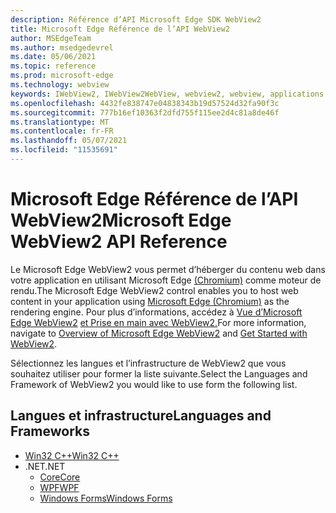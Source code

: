 ```yaml
---
description: Référence d’API Microsoft Edge SDK WebView2
title: Microsoft Edge Référence de l’API WebView2
author: MSEdgeTeam
ms.author: msedgedevrel
ms.date: 05/06/2021
ms.topic: reference
ms.prod: microsoft-edge
ms.technology: webview
keywords: IWebView2, IWebView2WebView, webview2, webview, applications win32, win32, edge, ICoreWebView2, ICoreWebView2Controller, contrôle de navigateur
ms.openlocfilehash: 4432fe838747e04838343b19d57524d32fa90f3c
ms.sourcegitcommit: 777b16ef10363f2dfd755f115ee2d4c81a8de46f
ms.translationtype: MT
ms.contentlocale: fr-FR
ms.lasthandoff: 05/07/2021
ms.locfileid: "11535691"
---
```

# <a name="microsoft-edge-webview2-api-reference"></a><span data-ttu-id="034b2-104">Microsoft Edge Référence de l’API WebView2</span><span class="sxs-lookup"><span data-stu-id="034b2-104">Microsoft Edge WebView2 API Reference</span></span>  

<span data-ttu-id="034b2-105">Le Microsoft Edge WebView2 vous permet d’héberger du contenu web dans votre application en utilisant Microsoft Edge [(Chromium)](https://www.microsoftedgeinsider.com) comme moteur de rendu.</span><span class="sxs-lookup"><span data-stu-id="034b2-105">The Microsoft Edge WebView2 control enables you to host web content in your application using [Microsoft Edge (Chromium)](https://www.microsoftedgeinsider.com) as the rendering engine.</span></span>  <span data-ttu-id="034b2-106">Pour plus d’informations, accédez à [Vue d’Microsoft Edge WebView2](./index.md) [et Prise en main avec WebView2.](./get-started/win32.md)</span><span class="sxs-lookup"><span data-stu-id="034b2-106">For more information, navigate to [Overview of Microsoft Edge WebView2](./index.md) and [Get Started with WebView2](./get-started/win32.md).</span></span>  

<span data-ttu-id="034b2-107">Sélectionnez les langues et l’infrastructure de WebView2 que vous souhaitez utiliser pour former la liste suivante.</span><span class="sxs-lookup"><span data-stu-id="034b2-107">Select the Languages and Framework of WebView2 you would like to use form the following list.</span></span>  

## <a name="languages-and-frameworks"></a><span data-ttu-id="034b2-108">Langues et infrastructure</span><span class="sxs-lookup"><span data-stu-id="034b2-108">Languages and Frameworks</span></span>  

*   [<span data-ttu-id="034b2-109">Win32 C++</span><span class="sxs-lookup"><span data-stu-id="034b2-109">Win32 C++</span></span>](/microsoft-edge/webview2/reference/win32/index)  
*   <span data-ttu-id="034b2-110">.NET</span><span class="sxs-lookup"><span data-stu-id="034b2-110">.NET</span></span>  
    *   [<span data-ttu-id="034b2-111">Core</span><span class="sxs-lookup"><span data-stu-id="034b2-111">Core</span></span>][DotnetMicrosoftWebWebView2CoreNamespace]  
    *   [<span data-ttu-id="034b2-112">WPF</span><span class="sxs-lookup"><span data-stu-id="034b2-112">WPF</span></span>][DotnetMicrosoftWebWebView2WpfNamespace]  
    *   [<span data-ttu-id="034b2-113">Windows Forms</span><span class="sxs-lookup"><span data-stu-id="034b2-113">Windows Forms</span></span>][DotnetMicrosoftWebWebView2WinformsNamespace]  
        
<!-- links -->  

[DotnetMicrosoftWebWebview2CoreNamespace]: /dotnet/api/microsoft.web.webview2.core "Espace de noms Microsoft.Web.WebView2.Core | Documents Microsoft"
[DotnetMicrosoftWebWebview2WpfNamespace]: /dotnet/api/microsoft.web.webview2.wpf "Espace de noms Microsoft.Web.WebView2.Wpf | Documents Microsoft"
[DotnetMicrosoftWebWebview2WinformsNamespace]: /dotnet/api/microsoft.web.webview2.winforms "Espace de noms Microsoft.Web.WebView2.WinForms | Documents Microsoft"
